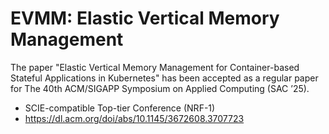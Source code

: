 <h1>EVMM: Elastic Vertical Memory Management</h1>

The paper "Elastic Vertical Memory Management for Container-based Stateful Applications in Kubernetes" has been accepted as a regular paper for The 40th ACM/SIGAPP Symposium on Applied Computing (SAC ’25).
 - SCIE-compatible Top-tier Conference (NRF-1)
 - https://dl.acm.org/doi/abs/10.1145/3672608.3707723
